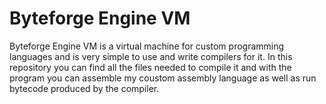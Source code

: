 # Byteforge Engine VM

Byteforge Engine VM is a virtual machine for custom programming languages and
is very simple to use and write compilers for it. In this repository you can
find all the files needed to compile it and with the program you can assemble
my coustom assembly language as well as run bytecode produced by the compiler.
